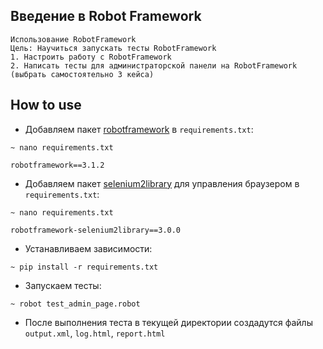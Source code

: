 ## Введение в Robot Framework 
```
Использование RobotFramework
Цель: Научиться запускать тесты RobotFramework
1. Настроить работу с RobotFramework
2. Написать тесты для администраторской панели на RobotFramework 
(выбрать самостоятельно 3 кейса)
```

## How to use

* Добавляем пакет [robotframework](https://pypi.org/project/robotframework/) в `requirements.txt`:
```shell script
~ nano requirements.txt
```
```
robotframework==3.1.2
```
* Добавляем пакет [selenium2library](https://robotframework.org/SeleniumLibrary/SeleniumLibrary.html) для управления браузером в `requirements.txt`:
```shell script
~ nano requirements.txt
```
```
robotframework-selenium2library==3.0.0
```
* Устанавливаем зависимости:
```shell script
~ pip install -r requirements.txt
```
* Запускаем тесты:
```shell script
~ robot test_admin_page.robot
```
* После выполнения теста в текущей директории создадутся файлы `output.xml`, 
`log.html`, `report.html`